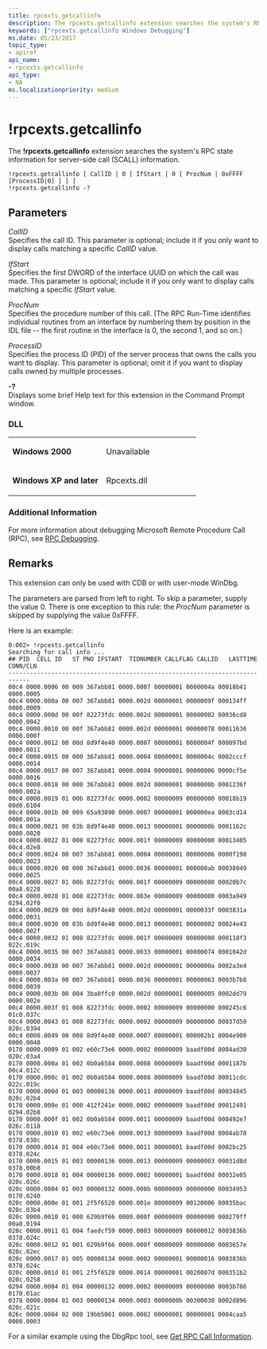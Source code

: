 ```yaml
---
title: rpcexts.getcallinfo
description: The rpcexts.getcallinfo extension searches the system's RPC state information for server-side call (SCALL) information.
keywords: ["rpcexts.getcallinfo Windows Debugging"]
ms.date: 05/23/2017
topic_type:
- apiref
api_name:
- rpcexts.getcallinfo
api_type:
- NA
ms.localizationpriority: medium
---
```


# !rpcexts.getcallinfo


The **!rpcexts.getcallinfo** extension searches the system's RPC state information for server-side call (SCALL) information.

```dbgcmd
!rpcexts.getcallinfo [ CallID | 0 [ IfStart | 0 [ ProcNum | 0xFFFF [ProcessID|0] ] ] ] 
!rpcexts.getcallinfo -? 
```

## <span id="ddk__rpcexts_getcallinfo_dbg"></span><span id="DDK__RPCEXTS_GETCALLINFO_DBG"></span>Parameters


<span id="_______CallID______"></span><span id="_______callid______"></span><span id="_______CALLID______"></span> *CallID*   
Specifies the call ID. This parameter is optional; include it if you only want to display calls matching a specific *CallID* value.

<span id="_______IfStart______"></span><span id="_______ifstart______"></span><span id="_______IFSTART______"></span> *IfStart*   
Specifies the first DWORD of the interface UUID on which the call was made. This parameter is optional; include it if you only want to display calls matching a specific *IfStart* value.

<span id="_______ProcNum______"></span><span id="_______procnum______"></span><span id="_______PROCNUM______"></span> *ProcNum*   
Specifies the procedure number of this call. (The RPC Run-Time identifies individual routines from an interface by numbering them by position in the IDL file -- the first routine in the interface is 0, the second 1, and so on.)

<span id="_______ProcessID______"></span><span id="_______processid______"></span><span id="_______PROCESSID______"></span> *ProcessID*   
Specifies the process ID (PID) of the server process that owns the calls you want to display. This parameter is optional; omit it if you want to display calls owned by multiple processes.

<span id="_______-_______"></span> **-?**   
Displays some brief Help text for this extension in the Command Prompt window.

### <span id="DLL"></span><span id="dll"></span>DLL

<table>
<colgroup>
<col width="50%" />
<col width="50%" />
</colgroup>
<tbody>
<tr class="odd">
<td align="left"><p><strong>Windows 2000</strong></p></td>
<td align="left"><p>Unavailable</p></td>
</tr>
<tr class="even">
<td align="left"><p><strong>Windows XP and later</strong></p></td>
<td align="left"><p>Rpcexts.dll</p></td>
</tr>
</tbody>
</table>

 

### <span id="Additional_Information"></span><span id="additional_information"></span><span id="ADDITIONAL_INFORMATION"></span>Additional Information

For more information about debugging Microsoft Remote Procedure Call (RPC), see [RPC Debugging](rpc-debugging.md).

Remarks
-------

This extension can only be used with CDB or with user-mode WinDbg.

The parameters are parsed from left to right. To skip a parameter, supply the value 0. There is one exception to this rule: the *ProcNum* parameter is skipped by supplying the value 0xFFFF.

Here is an example:

```dbgcmd
0:002> !rpcexts.getcallinfo
Searching for call info ...
## PID  CELL ID   ST PNO IFSTART  TIDNUMBER CALLFLAG CALLID   LASTTIME CONN/CLN
----------------------------------------------------------------------------
00c4 0000.0006 00 009 367abb81 0000.0007 00000001 0000004a 00018b41 0000.0005
00c4 0000.000a 00 007 367abb81 0000.002d 00000001 0000009f 000134ff 0000.0009
00c4 0000.000d 00 00f 82273fdc 0000.002d 00000001 00000002 00036cd8 0000.0042
00c4 0000.0010 00 00f 367abb81 0000.002d 00000001 00000078 00011636 0000.000f
00c4 0000.0012 00 00d 8d9f4e40 0000.0007 00000001 0000004f 000097bd 0000.0011
00c4 0000.0015 00 000 367abb81 0000.0004 00000001 0000004c 0002cccf 0000.0014
00c4 0000.0017 00 007 367abb81 0000.0004 00000001 00000006 0000cf5e 0000.0016
00c4 0000.0018 00 000 367abb81 0000.002d 00000001 0000000b 0001236f 0000.002a
00c4 0000.0019 01 00b 82273fdc 0000.0002 00000009 00000000 00018b19 00d0.0104
00c4 0000.001b 00 009 65a93890 0000.0007 00000001 000000ea 0003cd14 0000.001a
00c4 0000.0021 00 03b 8d9f4e40 0000.0013 00000001 0000000b 0001162c 0000.0020
00c4 0000.0022 01 008 82273fdc 0000.001f 00000009 00000000 00013405 00c4.02e8
00c4 0000.0024 00 007 367abb81 0000.0004 00000001 00000006 0000f198 0000.0023
00c4 0000.0026 00 000 367abb81 0000.0036 00000001 000000ab 00038049 0000.0025
00c4 0000.0027 01 00b 82273fdc 0000.001f 00000009 00000000 00020b7c 00a8.0228
00c4 0000.0028 01 008 82273fdc 0000.003e 00000009 00000000 0003a949 0294.02f0
00c4 0000.0029 00 00d 8d9f4e40 0000.002d 00000001 0000033f 0003831a 0000.0031
00c4 0000.0030 00 03b 8d9f4e40 0000.0013 00000001 00000002 00024e43 0000.002f
00c4 0000.0032 01 008 82273fdc 0000.001f 00000009 00000000 000118f3 022c.019c
00c4 0000.0035 00 007 367abb81 0000.0033 00000001 00000074 0001042d 0000.0034
00c4 0000.0038 00 007 367abb81 0000.002d 00000001 0000000a 0002a3e4 0000.0037
00c4 0000.003a 00 007 367abb81 0000.0036 00000001 00000063 0003b7b8 0000.0039
00c4 0000.003b 00 004 3ba0ffc0 0000.002d 00000001 00000005 0002dd79 0000.002e
00c4 0000.003f 01 008 82273fdc 0000.0002 00000009 00000000 000245c6 01c0.037c
00c4 0000.0043 01 008 82273fdc 0000.0002 00000009 00000000 00037d50 020c.0394
00c4 0000.0049 00 008 8d9f4e40 0000.0007 00000001 000002b1 0004e900 0000.0048
0170 0000.0009 01 002 e60c73e6 0000.0002 00000009 baadf00d 0004ad30 020c.03a4
0170 0000.000a 01 002 0b0a6584 0000.0008 00000009 baadf00d 0001187b 00c4.012c
0170 0000.000c 01 002 0b0a6584 0000.0008 00000009 baadf00d 00011cdc 022c.019c
0170 0000.000d 01 003 00000136 0000.0011 00000009 baadf00d 00034845 020c.02b4
0170 0000.000e 01 000 412f241e 0000.0002 00000009 baadf00d 00012491 0294.02b8
0170 0000.000f 01 002 0b0a6584 0000.0011 00000009 baadf00d 000492e7 026c.0118
0170 0000.0010 01 002 e60c73e6 0000.0013 00000009 baadf00d 0004ab78 0378.038c
0170 0000.0014 01 004 e60c73e6 0000.0011 00000001 baadf00d 0002bc25 0378.024c
0170 0000.0015 01 003 00000136 0000.0013 00000009 00000003 00031d8d 0378.00b8
0170 0000.0018 01 004 00000136 0000.0002 00000001 baadf00d 00032e05 020c.026c
020c 0000.0004 01 003 00000132 0000.000b 00000009 00000000 00034953 0170.0240
020c 0000.000e 01 001 2f5f6520 0000.001e 00000009 00120006 00035bac 020c.03b4
020c 0000.0010 01 000 629b9f66 0000.000f 00000009 00000000 000279ff 00a8.0194
020c 0000.0011 01 004 faedcf59 0000.0003 00000009 00000012 0003836b 0378.024c
020c 0000.0012 01 001 629b9f66 0000.000f 00000009 00000000 0003657e 020c.02ec
020c 0000.0017 01 005 00000134 0000.0002 00000001 00000016 0003836b 0378.024c
020c 0000.001d 01 001 2f5f6520 0000.0014 00000001 0020007d 000351b2 020c.0258
0294 0000.0004 01 004 00000132 0000.0002 00000009 00000000 0003b786 0170.01ac
0378 0000.0004 01 003 00000134 0000.0003 0000000b 00300038 0002d896 020c.021c
026c 0000.0004 02 000 19bb5061 0000.0002 00000001 00000001 0004caa5 0000.0003
```

For a similar example using the DbgRpc tool, see [Get RPC Call Information](get-rpc-call-information.md).

 

 





